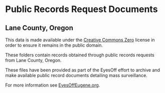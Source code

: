 # Public Records Request Documents
## Lane County, Oregon

This data is made available under the [Creative Commons Zero](https://creativecommons.org/public-domain/cc0/) license in order to ensure it remains in the public domain.

These folders contain records obtained through public records requests from Lane County, Oregon. 

These files have been provided as part of the EyesOff effort to archive and make available public record documents detailing mass surveillance.

For more information see [EyesOffEugene.org](https://eyesoffeugene.org).